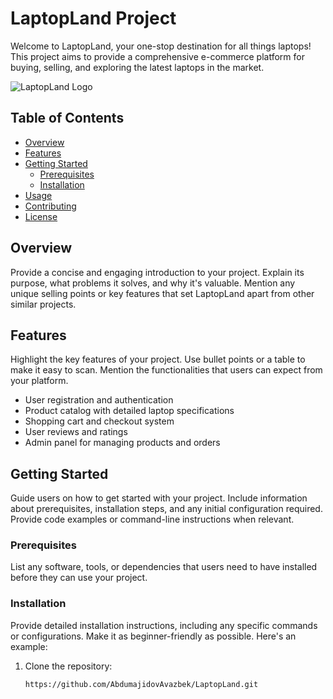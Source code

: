 # LaptopLand Project

Welcome to LaptopLand, your one-stop destination for all things laptops! This project aims to provide a comprehensive e-commerce platform for buying, selling, and exploring the latest laptops in the market.

![LaptopLand Logo](link-to-your-logo.png)

## Table of Contents

- [Overview](#overview)
- [Features](#features)
- [Getting Started](#getting-started)
  - [Prerequisites](#prerequisites)
  - [Installation](#installation)
- [Usage](#usage)
- [Contributing](#contributing)
- [License](#license)

## Overview

Provide a concise and engaging introduction to your project. Explain its purpose, what problems it solves, and why it's valuable. Mention any unique selling points or key features that set LaptopLand apart from other similar projects.

## Features

Highlight the key features of your project. Use bullet points or a table to make it easy to scan. Mention the functionalities that users can expect from your platform.

- User registration and authentication
- Product catalog with detailed laptop specifications
- Shopping cart and checkout system
- User reviews and ratings
- Admin panel for managing products and orders

## Getting Started

Guide users on how to get started with your project. Include information about prerequisites, installation steps, and any initial configuration required. Provide code examples or command-line instructions when relevant.

### Prerequisites

List any software, tools, or dependencies that users need to have installed before they can use your project.

### Installation

Provide detailed installation instructions, including any specific commands or configurations. Make it as beginner-friendly as possible. Here's an example:

1. Clone the repository:

   ```sh
   https://github.com/AbdumajidovAvazbek/LaptopLand.git
